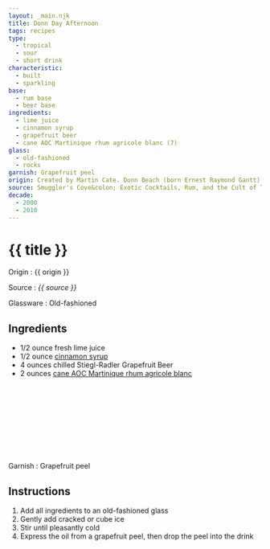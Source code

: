 ```yaml
---
layout: _main.njk
title: Donn Day Afternoon
tags: recipes
type:
  - tropical
  - sour
  - short drink
characteristic:
  - built
  - sparkling
base:
  - rum base
  - beer base
ingredients:
  - lime juice
  - cinnamon syrup
  - grapefruit beer
  - cane AOC Martinique rhum agricole blanc (7)
glass:
  - old-fashioned
  - rocks
garnish: Grapefruit peel
origin: Created by Martin Cate. Donn Beach (born Ernest Raymond Gantt) was better known as Don the Beachcomber. 
source: Smuggler's Cove&colon; Exotic Cocktails, Rum, and the Cult of Tiki
decade:
  - 2000
  - 2010
---
```

<!-- markdownlint-disable MD025 -->
# {{ title }}
<!-- markdownlint-disable MD025 -->

Origin
  : {{ origin }}

Source
  : <cite>{{ source }}</cite>

Glassware
  : Old-fashioned

## Ingredients

* 1/2 ounce fresh lime juice
* 1/2 ounce [cinnamon syrup](/mixes/cinnamon-syrup)
* 4 ounces chilled Stiegl-Radler Grapefruit Beer
* 2 ounces [cane AOC Martinique rhum agricole blanc](/rums/03-rhum-cane-aoc-martinique-rhum-agricole-blanc/)<icon-l space="1em" class="bigger" label="(7)"><span class="with-icon"><svg class="icon"><use href="/assets/images/icons/circle-7.svg#circle-7"></use></svg></span></icon-l>

Garnish
  : Grapefruit peel

## Instructions

1. Add all ingredients to an old-fashioned glass
2. Gently add cracked or cube ice
3. Stir until pleasantly cold
4. Express the oil from a grapefruit peel, then drop the peel into the drink
